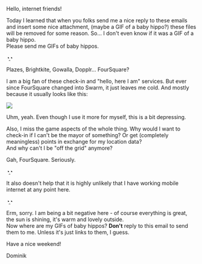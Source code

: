 Hello, internet friends!

Today I learned that when you folks send me a nice reply to these emails and insert some nice attachment, (maybe a GIF of a baby hippo?) these files will be removed for some reason. So… I don't even know if it was a GIF of a baby hippo.  
Please send me GIFs of baby hippos.

◔̯◔

Plazes, Brightkite, Gowalla, Dopplr… FourSquare?  

I am a big fan of these check-in and "hello, here I am" services. But ever since FourSquare changed into Swarm, it just leaves me cold. And mostly because it usually looks like this:

![](http://irregularity.lolproject.de/wp-content/uploads/sites/2/2014/06/empty-swarm.png)

Uhm, yeah. Even though I use it more for myself, this is a bit depressing.

Also, I miss the game aspects of the whole thing. Why would I want to check-in if I can't be the mayor of something? Or get (completely meaningless) points in exchange for my location data?  
And why can't I be "off the grid" anymore?

Gah, FourSquare. Seriously.

◔̯◔

It also doesn't help that it is highly unlikely that I have working mobile internet at any point here.

◔̯◔

Erm, sorry. I am being a bit negative here - of course everything is great, the sun is shining, it's warm and lovely outside.  
Now where are my GIFs of baby hippos? **Don't** reply to this email to send them to me. Unless it's just links to them, I guess.

Have a nice weekend!

Dominik